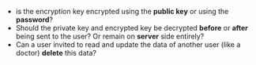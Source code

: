- is the encryption key encrypted using the **public key** or using the **password**?
- Should the private key and encrypted key be decrypted **before** or **after** being sent to the user? Or remain on **server** side entirely?
- Can a user invited to read and update the data of another user (like a doctor) **delete** this data?